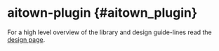 aitown-plugin                         {#aitown_plugin}
=============

For a high level overview of the library and design guide-lines read the
[design page](http://tnick.github.io/aitown/reference/aitown-plugin.html).



